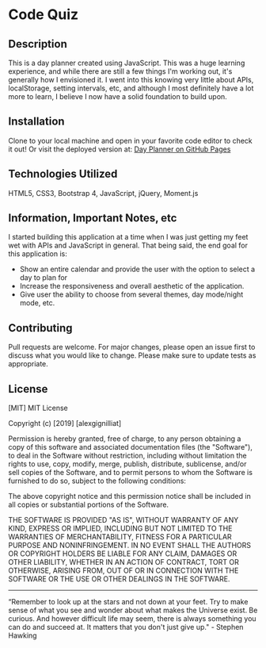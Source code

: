 # Code Quiz

## Description

This is a day planner created using JavaScript. This was a huge learning experience, and while there are still a few things I'm working out, it's generally how I envisioned it. I went into this knowing very little about APIs, localStorage, setting intervals, etc, and although I most definitely have a lot more to learn, I believe I now have a solid foundation to build upon.

## Installation

Clone to your local machine and open in your favorite code editor to check it out! Or visit the deployed version at: [Day Planner on GitHub Pages](https://alexgignilliat.github.io/Code-Quiz/)

## Technologies Utilized

HTML5, CSS3, Bootstrap 4, JavaScript, jQuery, Moment.js

## Information, Important Notes, etc

I started building this application at a time when I was just getting my feet wet with APIs and JavaScript in general. That being said, the end goal for this application is:

- Show an entire calendar and provide the user with the option to select a day to plan for
- Increase the responsiveness and overall aesthetic of the application. 
- Give user the ability to choose from several themes, day mode/night mode, etc.

## Contributing

Pull requests are welcome. For major changes, please open an issue first to discuss what you would like to change.
Please make sure to update tests as appropriate.

## License

[MIT]
MIT License

Copyright (c) [2019] [alexgignilliat]

Permission is hereby granted, free of charge, to any person obtaining a copy
of this software and associated documentation files (the "Software"), to deal
in the Software without restriction, including without limitation the rights
to use, copy, modify, merge, publish, distribute, sublicense, and/or sell
copies of the Software, and to permit persons to whom the Software is
furnished to do so, subject to the following conditions:

The above copyright notice and this permission notice shall be included in all
copies or substantial portions of the Software.

THE SOFTWARE IS PROVIDED "AS IS", WITHOUT WARRANTY OF ANY KIND, EXPRESS OR
IMPLIED, INCLUDING BUT NOT LIMITED TO THE WARRANTIES OF MERCHANTABILITY,
FITNESS FOR A PARTICULAR PURPOSE AND NONINFRINGEMENT. IN NO EVENT SHALL THE
AUTHORS OR COPYRIGHT HOLDERS BE LIABLE FOR ANY CLAIM, DAMAGES OR OTHER
LIABILITY, WHETHER IN AN ACTION OF CONTRACT, TORT OR OTHERWISE, ARISING FROM,
OUT OF OR IN CONNECTION WITH THE SOFTWARE OR THE USE OR OTHER DEALINGS IN THE
SOFTWARE.

- - - - -

“Remember to look up at the stars and not down at your feet. Try to make sense of what you see and wonder about what makes the Universe exist. Be curious. And however difficult life may seem, there is always something you can do and succeed at. It matters that you don't just give up."  - Stephen Hawking